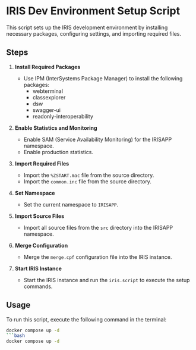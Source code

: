 # IRIS Dev Environment Setup Script

This script sets up the IRIS development environment by installing necessary packages, configuring settings, and importing required files.

## Steps

1. **Install Required Packages**
   - Use IPM (InterSystems Package Manager) to install the following packages:
     - webterminal
     - classexplorer
     - dsw
     - swagger-ui
     - readonly-interoperability

2. **Enable Statistics and Monitoring**
   - Enable SAM (Service Availability Monitoring) for the IRISAPP namespace.
   - Enable production statistics.

3. **Import Required Files**
   - Import the `%ZSTART.mac` file from the source directory.
   - Import the `common.inc` file from the source directory.
4. **Set Namespace**
   - Set the current namespace to `IRISAPP`.
5. **Import Source Files**
   - Import all source files from the `src` directory into the IRISAPP namespace.
6. **Merge Configuration**
   - Merge the `merge.cpf` configuration file into the IRIS instance.
7. **Start IRIS Instance**
   - Start the IRIS instance and run the `iris.script` to execute the setup commands.

## Usage

To run this script, execute the following command in the terminal:

```bash
docker compose up -d
```bash
docker compose up -d
```

